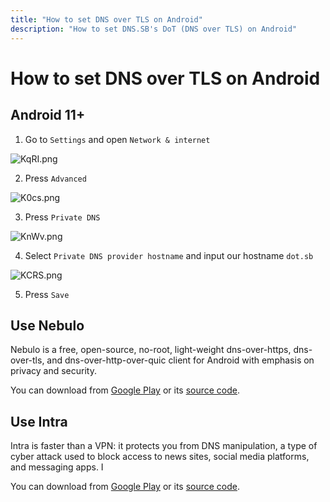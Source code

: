 ```yaml
---
title: "How to set DNS over TLS on Android"
description: "How to set DNS.SB's DoT (DNS over TLS) on Android"
---
```


# How to set DNS over TLS on Android

## Android 11+

1. Go to `Settings` and open `Network & internet`

![KqRI.png](https://s3.image.hosting/2021/07/02/KqRI.png)

2. Press `Advanced`

![K0cs.png](https://s3.image.hosting/2021/07/02/K0cs.png)

3. Press `Private DNS`

![KnWv.png](https://s3.image.hosting/2021/07/02/KnWv.png)

4. Select `Private DNS provider hostname` and input our hostname `dot.sb`

![KCRS.png](https://s3.image.hosting/2021/07/02/KCRS.png)

5. Press `Save`

## Use Nebulo

Nebulo is a free, open-source, no-root, light-weight dns-over-https, dns-over-tls, and dns-over-http-over-quic client for Android with emphasis on privacy and security. 

You can download from [Google Play](https://play.google.com/store/apps/details?id=com.frostnerd.smokescreen) or its [source code](https://git.frostnerd.com/PublicAndroidApps/smokescreen).

## Use Intra

Intra is faster than a VPN: it protects you from DNS manipulation, a type of cyber attack used to block access to news sites, social media platforms, and messaging apps. I

You can download from [Google Play](https://play.google.com/store/apps/details?id=app.intra) or its [source code](https://github.com/Jigsaw-Code/intra).
